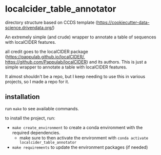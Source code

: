 # localcider_table_annotator

directory structure based on CCDS template (https://cookiecutter-data-science.drivendata.org/)

An extremely simple (and crude) wrapper to annotate a table of sequences with localCIDER features.

all credit goes to the localCIDER package (https://pappulab.github.io/localCIDER/, https://github.com/Pappulab/localCIDER) and its authors. This is just a simple wrapper to annotate a table with localCIDER features.


It almost shouldn't be a repo, but I keep needing to use this in various projects, so I made a repo for it.


## installation

run `make` to see available commands.

to install the project, run:
- `make create_environment` to create a conda environment with the required dependencies.
    - make sure to then activate the environment with `conda activate localcider_table_annotator`
- `make requirements` to update the environment packages (if needed)


